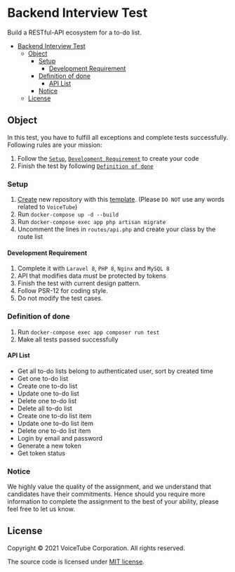 # Backend Interview Test
Build a RESTful-API ecosystem for a to-do list.

- [Backend Interview Test](#backend-interview-test)
    - [Object](#object)
        - [Setup](#setup)
            - [Development Requirement](#development-requirement)
        - [Definition of done](#definition-of-done)
            - [API List](#api-list)
        - [Notice](#notice)
    - [License](#license)


## Object

In this test, you have to fulfill all exceptions and complete tests successfully. Following rules are your mission:

1. Follow the [`Setup`](#setup), [`Development Requirement`](#development-requirement) to create your code
2. Finish the test by following [`Definition of done`](#definition-of-done)

### Setup

1. [Create](https://github.com/voicetube/backend-interview-question/generate) new repository with this [template](https://github.com/voicetube/backend-interview-question/generate). (Please `DO NOT` use any words related to `VoiceTube`)
2. Run `docker-compose up -d --build`
3. Run `docker-compose exec app php artisan migrate`
4. Uncomment the lines in `routes/api.php` and create your class by the route list

#### Development Requirement

1. Complete it with `Laravel 8`, `PHP 8`, `Nginx` and `MySQL 8`
2. API that modifies data *must* be protected by tokens
3. Finish the test with current design pattern.
4. Follow PSR-12 for coding style.
5. Do not modify the test cases.

### Definition of done

1. Run `docker-compose exec app composer run test`
2. Make all tests passed successfully

#### API List

* Get all to-do lists belong to authenticated user, sort by created time
* Get one to-do list
* Create one to-do list
* Update one to-do list
* Delete one to-do list
* Delete all to-do list
* Create one to-do list item
* Update one to-do list item
* Delete one to-do list item
* Login by email and password
* Generate a new token
* Get token status

### Notice

We highly value the quality of the assignment, and we understand that candidates have their commitments. Hence should you require more information to complete the assignment to the best of your ability, please feel free to let us know.

## License

Copyright © 2021 VoiceTube Corporation. All rights reserved.

The source code is licensed under [MIT license](https://mit-license.org/).
